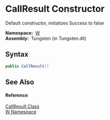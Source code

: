 CallResult Constructor
======================
  Default constructor, initializes Success to false

  **Namespace:**  [W][1]  
  **Assembly:**  Tungsten (in Tungsten.dll)

Syntax
------

```csharp
public CallResult()
```


See Also
--------

#### Reference
[CallResult Class][2]  
[W Namespace][1]  

[1]: ../README.md
[2]: README.md